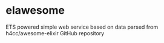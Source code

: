# elawesome
ETS powered simple web service based on data parsed from h4cc/awesome-elixir GitHub repository
